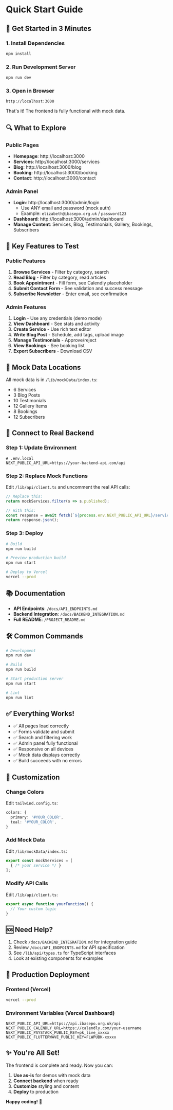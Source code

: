 # Quick Start Guide

## 🚀 Get Started in 3 Minutes

### 1. Install Dependencies
```bash
npm install
```

### 2. Run Development Server
```bash
npm run dev
```

### 3. Open in Browser
```
http://localhost:3000
```

That's it! The frontend is fully functional with mock data.

## 🔍 What to Explore

### Public Pages
- **Homepage**: http://localhost:3000
- **Services**: http://localhost:3000/services
- **Blog**: http://localhost:3000/blog
- **Booking**: http://localhost:3000/booking
- **Contact**: http://localhost:3000/contact

### Admin Panel
- **Login**: http://localhost:3000/admin/login
  - Use ANY email and password (mock auth)
  - Example: `elizabeth@ibasepo.org.uk` / `password123`
- **Dashboard**: http://localhost:3000/admin/dashboard
- **Manage Content**: Services, Blog, Testimonials, Gallery, Bookings, Subscribers

## 🎯 Key Features to Test

### Public Features
1. **Browse Services** - Filter by category, search
2. **Read Blog** - Filter by category, read articles
3. **Book Appointment** - Fill form, see Calendly placeholder
4. **Submit Contact Form** - See validation and success message
5. **Subscribe Newsletter** - Enter email, see confirmation

### Admin Features
1. **Login** - Use any credentials (demo mode)
2. **View Dashboard** - See stats and activity
3. **Create Service** - Use rich text editor
4. **Write Blog Post** - Schedule, add tags, upload image
5. **Manage Testimonials** - Approve/reject
6. **View Bookings** - See booking list
7. **Export Subscribers** - Download CSV

## 📝 Mock Data Locations

All mock data is in `/lib/mockData/index.ts`:
- 6 Services
- 3 Blog Posts
- 10 Testimonials
- 12 Gallery Items
- 8 Bookings
- 12 Subscribers

## 🔌 Connect to Real Backend

### Step 1: Update Environment
```env
# .env.local
NEXT_PUBLIC_API_URL=https://your-backend-api.com/api
```

### Step 2: Replace Mock Functions
Edit `/lib/api/client.ts` and uncomment the real API calls:

```typescript
// Replace this:
return mockServices.filter(s => s.published);

// With this:
const response = await fetch(`${process.env.NEXT_PUBLIC_API_URL}/services`);
return response.json();
```

### Step 3: Deploy
```bash
# Build
npm run build

# Preview production build
npm run start

# Deploy to Vercel
vercel --prod
```

## 📚 Documentation

- **API Endpoints**: `/docs/API_ENDPOINTS.md`
- **Backend Integration**: `/docs/BACKEND_INTEGRATION.md`
- **Full README**: `/PROJECT_README.md`

## 🛠️ Common Commands

```bash
# Development
npm run dev

# Build
npm run build

# Start production server
npm run start

# Lint
npm run lint
```

## ✅ Everything Works!

- ✅ All pages load correctly
- ✅ Forms validate and submit
- ✅ Search and filtering work
- ✅ Admin panel fully functional
- ✅ Responsive on all devices
- ✅ Mock data displays correctly
- ✅ Build succeeds with no errors

## 🎨 Customization

### Change Colors
Edit `tailwind.config.ts`:
```typescript
colors: {
  primary: '#YOUR_COLOR',
  teal: '#YOUR_COLOR',
}
```

### Add Mock Data
Edit `/lib/mockData/index.ts`:
```typescript
export const mockServices = [
  { /* your service */ }
];
```

### Modify API Calls
Edit `/lib/api/client.ts`:
```typescript
export async function yourFunction() {
  // Your custom logic
}
```

## 🆘 Need Help?

1. Check `/docs/BACKEND_INTEGRATION.md` for integration guide
2. Review `/docs/API_ENDPOINTS.md` for API specification
3. See `/lib/api/types.ts` for TypeScript interfaces
4. Look at existing components for examples

## 🚀 Production Deployment

### Frontend (Vercel)
```bash
vercel --prod
```

### Environment Variables (Vercel Dashboard)
```env
NEXT_PUBLIC_API_URL=https://api.ibasepo.org.uk/api
NEXT_PUBLIC_CALENDLY_URL=https://calendly.com/your-username
NEXT_PUBLIC_PAYSTACK_PUBLIC_KEY=pk_live_xxxxx
NEXT_PUBLIC_FLUTTERWAVE_PUBLIC_KEY=FLWPUBK-xxxxx
```

## ✨ You're All Set!

The frontend is complete and ready. Now you can:
1. **Use as-is** for demos with mock data
2. **Connect backend** when ready
3. **Customize** styling and content
4. **Deploy** to production

**Happy coding!** 🎉
